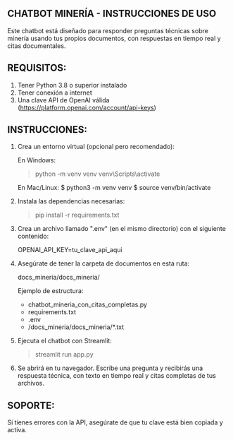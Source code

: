 CHATBOT MINERÍA - INSTRUCCIONES DE USO
---------------------------------------

Este chatbot está diseñado para responder preguntas técnicas sobre minería
usando tus propios documentos, con respuestas en tiempo real y citas documentales.

REQUISITOS:
-----------
1. Tener Python 3.8 o superior instalado
2. Tener conexión a internet
3. Una clave API de OpenAI válida (https://platform.openai.com/account/api-keys)

INSTRUCCIONES:
--------------

1. Crea un entorno virtual (opcional pero recomendado):

   En Windows:
   > python -m venv venv
   > venv\Scripts\activate

   En Mac/Linux:
   $ python3 -m venv venv
   $ source venv/bin/activate

2. Instala las dependencias necesarias:

   > pip install -r requirements.txt

3. Crea un archivo llamado ".env" (en el mismo directorio) con el siguiente contenido:

   OPENAI_API_KEY=tu_clave_api_aqui

4. Asegúrate de tener la carpeta de documentos en esta ruta:

   docs_mineria/docs_mineria/

   Ejemplo de estructura:
   - chatbot_mineria_con_citas_completas.py
   - requirements.txt
   - .env
   - /docs_mineria/docs_mineria/*.txt

5. Ejecuta el chatbot con Streamlit:

   > streamlit run app.py

6. Se abrirá en tu navegador. Escribe una pregunta y recibirás una respuesta técnica,
   con texto en tiempo real y citas completas de tus archivos.

SOPORTE:
--------
Si tienes errores con la API, asegúrate de que tu clave está bien copiada y activa.

